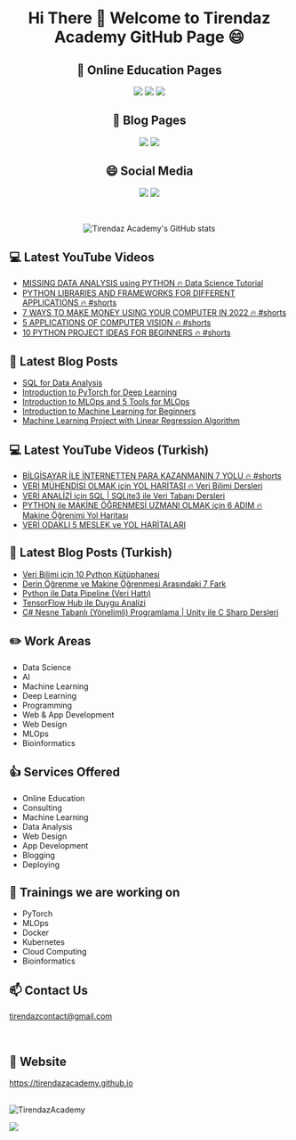 # <p align="center"> Hi There 👋 Welcome to Tirendaz Academy GitHub Page 😄 </p>


<div align="center">

## 🏬 Online Education Pages

[![](https://img.shields.io/badge/YouTube-English-red?style=for-the-badge&logo=youtube&logoColor=white)](https://www.youtube.com/c/TirendazAcademy)
[![](https://img.shields.io/badge/YouTube-Turkish-deeppink?style=for-the-badge&logo=youtube&logoColor=white)](https://www.youtube.com/c/tirendazakademi)
[![](https://img.shields.io/badge/Udemy-Education-darkgreen?style=for-the-badge)](https://www.udemy.com/user/tirendaz-akademi-2)

## 📕 Blog Pages

[![](https://img.shields.io/badge/Medium-English-purple.svg?&style=for-the-badge&logo=medium&logoColor=white)](https://tirendazacademy.medium.com)
[![](https://img.shields.io/badge/Medium-Turkish-darkred.svg?&style=for-the-badge&logo=medium&logoColor=white)](https://tirendazakademi.medium.com)

## :smile: Social Media

[![](https://img.shields.io/badge/linkedin-%230077B5.svg?&style=for-the-badge&logo=linkedin&logoColor=white)](https://www.linkedin.com/in/tirendaz-academy/)
[![](https://img.shields.io/badge/twitter-%231DA1F2.svg?&style=for-the-badge&logo=twitter&logoColor=white)](https://www.twitter.com/TirendazAcademy)
  
<br />
  
![Tirendaz Academy's GitHub stats](https://github-readme-stats.vercel.app/api?username=TirendazAcademy&count_private=true&show_icons=true&theme=radical)

</div>

## 💻 Latest YouTube Videos

<!-- YOUTUBE:START -->
- [MISSING DATA ANALYSIS using PYTHON 🔥 Data Science Tutorial](https://www.youtube.com/watch?v=BKDIsxUdzUw)
- [PYTHON LIBRARIES AND FRAMEWORKS FOR DIFFERENT APPLICATIONS 🔥 #shorts](https://www.youtube.com/watch?v=IRnCLBVxrMw)
- [7 WAYS TO MAKE MONEY USING YOUR COMPUTER IN 2022 🔥 #shorts](https://www.youtube.com/watch?v=p8T8MbiBzKs)
- [5 APPLICATIONS OF COMPUTER VISION 🔥 #shorts](https://www.youtube.com/watch?v=GT2jAltyCfI)
- [10 PYTHON PROJECT IDEAS FOR BEGINNERS 🔥 #shorts](https://www.youtube.com/watch?v=yEVzKbcwqvA)
<!-- YOUTUBE:END -->

## 📕 Latest Blog Posts

<!-- BLOG-POST-LIST:START -->
- [SQL for Data Analysis](https://medium.com/mlearning-ai/sql-for-data-analysis-8228c923ce82?source=rss-b5cbb779640e------2)
- [Introduction to PyTorch for Deep Learning](https://medium.com/geekculture/introduction-to-pytorch-for-deep-learning-483d4a65d594?source=rss-b5cbb779640e------2)
- [Introduction to MLOps and 5 Tools for MLOps](https://faun.pub/introduction-to-mlops-and-5-tools-for-mlops-fbe181192481?source=rss-b5cbb779640e------2)
- [Introduction to Machine Learning for Beginners](https://levelup.gitconnected.com/introduction-to-machine-learning-for-beginners-de3e6053760d?source=rss-b5cbb779640e------2)
- [Machine Learning Project with Linear Regression Algorithm](https://medium.com/mlearning-ai/machine-learning-project-with-linear-regression-algorithm-b433d770fefd?source=rss-b5cbb779640e------2)
<!-- BLOG-POST-LIST:END -->

## 💻 Latest YouTube Videos (Turkish)

<!-- YOUTUBETR:START -->
- [BİLGİSAYAR İLE İNTERNETTEN PARA KAZANMANIN 7 YOLU 🔥 #shorts](https://www.youtube.com/watch?v=gHs4bmoTK7I)
- [VERİ MÜHENDİSİ OLMAK için YOL HARİTASI 🔥 Veri Bilimi Dersleri](https://www.youtube.com/watch?v=5pJ180jlK0Y)
- [VERİ ANALİZİ için SQL | SQLite3 ile Veri Tabanı Dersleri](https://www.youtube.com/watch?v=Y4zyJPno5B4)
- [PYTHON ile MAKİNE ÖĞRENMESİ UZMANI OLMAK için 6 ADIM 🔥 Makine Öğrenimi Yol Haritası](https://www.youtube.com/watch?v=haVdJMGfEJ8)
- [VERİ ODAKLI 5 MESLEK ve YOL HARİTALARI](https://www.youtube.com/watch?v=eVL2tqmFvZ4)
<!-- YOUTUBETR:END -->

## 📕 Latest Blog Posts (Turkish)
<!-- BLOG-POST-LIST-TR:START -->
- [Veri Bilimi için 10 Python Kütüphanesi](https://tirendazakademi.medium.com/veri-bilimi-i%C3%A7in-10-python-k%C3%BCt%C3%BCphanesi-bacf0600d298?source=rss-e9566c9f34a3------2)
- [Derin Öğrenme ve Makine Öğrenmesi Arasındaki 7 Fark](https://tirendazakademi.medium.com/derin-%C3%B6%C4%9Frenme-ve-makine-%C3%B6%C4%9Frenmesi-aras%C4%B1ndaki-7-fark-acb151d5975a?source=rss-e9566c9f34a3------2)
- [Python ile Data Pipeline &lpar;Veri Hattı&rpar;](https://medium.com/devopsturkiye/python-ile-data-pipeline-veri-hatt%C4%B1-d50b851b94a7?source=rss-e9566c9f34a3------2)
- [TensorFlow Hub ile Duygu Analizi](https://tirendazakademi.medium.com/tensorflow-hub-ile-duygu-analizi-6dced48f48a6?source=rss-e9566c9f34a3------2)
- [C# Nesne Tabanlı &lpar;Yönelimli&rpar; Programlama | Unity ile C Sharp Dersleri](https://tirendazakademi.medium.com/c-nesne-tabanl%C4%B1-y%C3%B6nelimli-programlama-unity-ile-c-sharp-dersleri-79fa52ac59c7?source=rss-e9566c9f34a3------2)
<!-- BLOG-POST-LIST-TR:END -->

## ✏️ **Work Areas**

- Data Science
- AI
- Machine Learning
- Deep Learning
- Programming
- Web & App Development
- Web Design 
- MLOps
- Bioinformatics

## 👍 **Services Offered**

- Online Education
- Consulting
- Machine Learning 
- Data Analysis
- Web Design
- App Development
- Blogging
- Deploying

## 🔭 Trainings we are working on

- PyTorch
- MLOps
- Docker
- Kubernetes
- Cloud Computing
- Bioinformatics

## 📫 Contact Us

tirendazcontact@gmail.com

<br />

## 🎯 Website

https://tirendazacademy.github.io

<br />


<img src="https://komarev.com/ghpvc/?username=TirendazAcademy" alt="TirendazAcademy" /> 

[![](https://img.shields.io/github/followers/TirendazAcademy?style=social)](https://www.github.com/TirendazAcademy)  






<!--
**TirendazAcademy/TirendazAcademy** is a ✨ _special_ ✨ repository because its `README.md` (this file) appears on your GitHub profile.

![Tirendaz Academy's GitHub Stats](https://github-readme-stats.vercel.app/api?username=TirendazAcademy&show_icons=true)

Here are some ideas to get you started:

<p align="left"> </p>

- 🔭 I’m currently working on ...
- 🌱 I’m currently learning ...
- 👯 I’m looking to collaborate on ...
- 🤔 I’m looking for help with ...
- 💬 Ask me about ...
- 📫 How to reach me: ...
- 😄 Pronouns: ...
- ⚡ Fun fact: ...

-->
